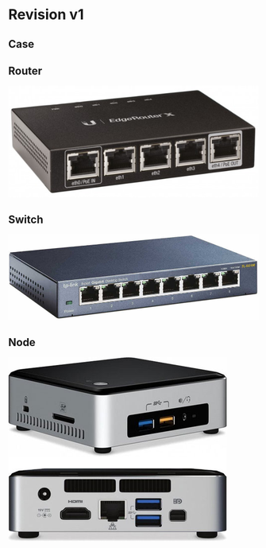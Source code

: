 # Revision v1

## Case

## Router

![Ubiquiti EdgeRouter X](img/router-EdgeRouter-X.jpg "Ubiquiti EdgeRouter X")

## Switch

![TP-Link TL-SG108](img/switch-TL-SG108.jpg "TP-Link TL-SG108")

## Node

![Intel NUC 6i3SYB](img/node-NUC6i3SYB.jpg "Intel NUC 6i3SYB")
